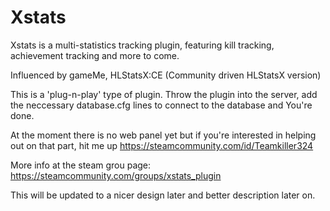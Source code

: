 # Xstats
Xstats is a multi-statistics tracking plugin, featuring kill tracking, achievement tracking and more to come.

Influenced by gameMe, HLStatsX:CE (Community driven HLStatsX version) 

This is a 'plug-n-play' type of plugin. Throw the plugin into the server, add the neccessary database.cfg lines to connect to the database and You're done.

At the moment there is no web panel yet but if you're interested in helping out on that part, hit me up https://steamcommunity.com/id/Teamkiller324

More info at the steam grou page: https://steamcommunity.com/groups/xstats_plugin

This will be updated to a nicer design later and better description later on.
